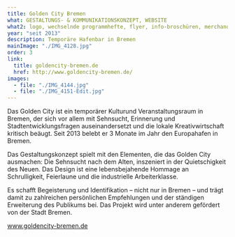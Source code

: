 ```yaml
---
title: Golden City Bremen
what: GESTALTUNGS- & KOMMUNIKATIONSKONZEPT, WEBSITE
what2: logo, wechselnde programmhefte, flyer, info-broschüren, merchandise, poster
year: "seit 2013"
description: Temporäre Hafenbar in Bremen
mainImage: "./IMG_4128.jpg"
order: 3
link: 
  title: goldencity-bremen.de
  href: http://www.goldencity-bremen.de/
images:
  - file: "./IMG_4144.jpg"
  - file: "./IMG_4151-Edit.jpg"
---
```


Das Golden City ist ein temporärer Kulturund Veranstaltungsraum in Bremen, der sich vor allem mit Sehnsucht, Erinnerung und Stadtentwicklungsfragen auseinandersetzt und die lokale Kreativwirtschaft kritisch beäugt. Seit 2013 belebt er 3 Monate im Jahr den Europahafen in Bremen.

Das Gestaltungskonzept spielt mit den Elementen, die das Golden City ausmachen: Die Sehnsucht nach dem Alten, inszeniert in der Quietschigkeit des Neuen. Das Design ist eine lebensbejahende Hommage an Schrulligkeit, Feierlaune und die industrielle Arbeiterklasse.

Es schafft Begeisterung und Identifikation – nicht nur in Bremen – und trägt damit zu zahlreichen persönlichen Empfehlungen und der ständigen Erweiterung des Publikums bei.
Das Projekt wird unter anderem gefördert von der Stadt Bremen.

www.goldencity-bremen.de
